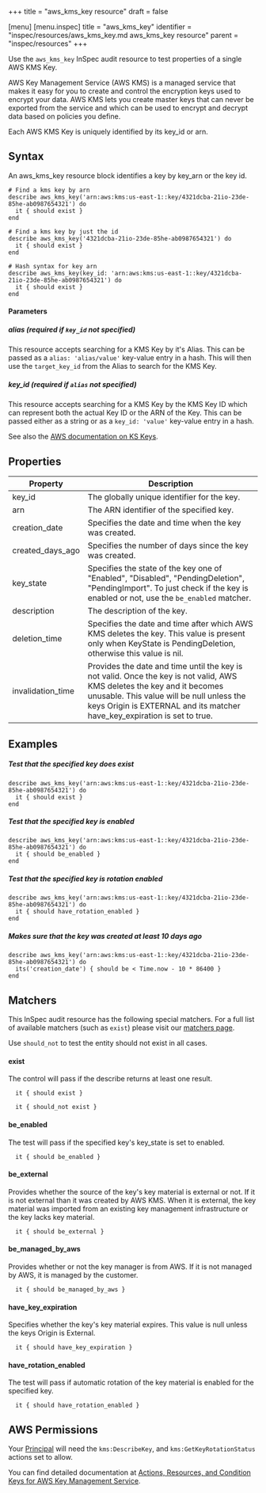 +++
title = "aws_kms_key resource"
draft = false

[menu]
  [menu.inspec]
    title = "aws_kms_key"
    identifier = "inspec/resources/aws_kms_key.md aws_kms_key resource"
    parent = "inspec/resources"
+++


Use the `aws_kms_key` InSpec audit resource to test properties of a single AWS KMS Key.

AWS Key Management Service (AWS KMS) is a managed service that makes it easy for you to create and control the encryption keys used to encrypt your data. AWS KMS lets you create master keys that can never be exported from the service and which can be used to encrypt and decrypt data based on policies you define.

Each AWS KMS Key is uniquely identified by its key\_id or arn.

## Syntax

An aws\_kms\_key resource block identifies a key by key\_arn or the key id.

    # Find a kms key by arn
    describe aws_kms_key('arn:aws:kms:us-east-1::key/4321dcba-21io-23de-85he-ab0987654321') do
      it { should exist }
    end

    # Find a kms key by just the id
    describe aws_kms_key('4321dcba-21io-23de-85he-ab0987654321') do
      it { should exist }
    end

    # Hash syntax for key arn
    describe aws_kms_key(key_id: 'arn:aws:kms:us-east-1::key/4321dcba-21io-23de-85he-ab0987654321') do
      it { should exist }
    end
    
#### Parameters

##### alias _(required if `key_id` not specified)_

This resource accepts searching for a KMS Key by it's Alias.
This can be passed as a `alias: 'alias/value'` key-value entry in a hash. This will then use the `target_key_id` from the Alias to search for the KMS Key.

##### key\_id _(required if `alias` not specified)_

This resource accepts searching for a KMS Key by the KMS Key ID which can represent both the actual Key ID or the ARN of the Key.
This can be passed either as a string or as a `key_id: 'value'` key-value entry in a hash.

See also the [AWS documentation on KS Keys](https://docs.aws.amazon.com/kms/latest/developerguide/getting-started.html).

## Properties

|Property          | Description|
| ---              | --- |
|key\_id            | The globally unique identifier for the key. |
|arn               | The ARN identifier of the specified key. |
|creation\_date     | Specifies the date and time when the key was created. |
|created\_days\_ago  | Specifies the number of days since the key was created. |
|key\_state         | Specifies the state of the key one of "Enabled", "Disabled", "PendingDeletion", "PendingImport". To just check if the key is enabled or not, use the `be_enabled` matcher. |
|description       | The description of the key. |
|deletion\_time     | Specifies the date and time after which AWS KMS deletes the key. This value is present only when KeyState is PendingDeletion, otherwise this value is nil. |
|invalidation\_time | Provides the date and time until the key is not valid.  Once the key is not valid, AWS KMS deletes the key and it becomes unusable.  This value will be null unless the keys Origin is EXTERNAL and its matcher have\_key\_expiration is set to true. |

## Examples

##### Test that the specified key does exist
    describe aws_kms_key('arn:aws:kms:us-east-1::key/4321dcba-21io-23de-85he-ab0987654321') do
      it { should exist }
    end

##### Test that the specified key is enabled
    describe aws_kms_key('arn:aws:kms:us-east-1::key/4321dcba-21io-23de-85he-ab0987654321') do
      it { should be_enabled }
    end

##### Test that the specified key is rotation enabled
    describe aws_kms_key('arn:aws:kms:us-east-1::key/4321dcba-21io-23de-85he-ab0987654321') do
      it { should have_rotation_enabled }
    end
    
##### Makes sure that the key was created at least 10 days ago
    describe aws_kms_key('arn:aws:kms:us-east-1::key/4321dcba-21io-23de-85he-ab0987654321') do
      its('creation_date') { should be < Time.now - 10 * 86400 }
    end

## Matchers

This InSpec audit resource has the following special matchers. For a full list of available matchers (such as `exist`) please visit our [matchers page](https://www.inspec.io/docs/reference/matchers/).

Use `should_not` to test the entity should not exist in all cases.

#### exist

The control will pass if the describe returns at least one result.


      it { should exist }

      it { should_not exist }

#### be\_enabled

The test will pass if the specified key's key\_state is set to enabled.

      it { should be_enabled }

#### be\_external
Provides whether the source of the key's key material is external or not.  If it is not external than it was created by AWS KMS.  When it is external, the key material was imported from an existing key management infrastructure or the key lacks key material.

      it { should be_external }

#### be\_managed\_by\_aws

Provides whether or not the key manager is from AWS. If it is not managed by AWS, it is managed by the customer.

      it { should be_managed_by_aws }

#### have\_key\_expiration

Specifies whether the key's key material expires. This value is null unless the keys Origin is External.

      it { should have_key_expiration }

#### have\_rotation\_enabled

The test will pass if automatic rotation of the key material is enabled for the specified key.

      it { should have_rotation_enabled }

## AWS Permissions

Your [Principal](https://docs.aws.amazon.com/IAM/latest/UserGuide/intro-structure.html#intro-structure-principal) will need the `kms:DescribeKey`, and `kms:GetKeyRotationStatus` actions set to allow.

You can find detailed documentation at [Actions, Resources, and Condition Keys for AWS Key Management Service](https://docs.aws.amazon.com/IAM/latest/UserGuide/list_awskeymanagementservice.html).
